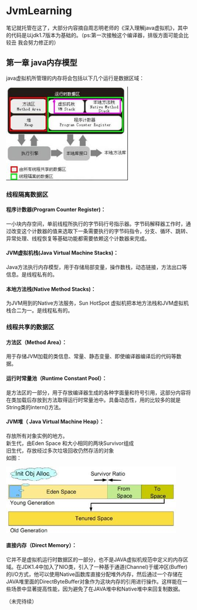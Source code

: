 # JvmLearning
笔记就托管在这了，大部分内容摘自周志明老师的《深入理解java虚拟机》，其中的代码是以jdk1.7版本为基础的。（ps:第一次接触这个编译器，排版方面可能会比较丑
我会努力修正的）

  第一章 java内存模型
----------------------------------- 

java虚拟机所管理的内存将会包括以下几个运行是数据区域：

![](https://github.com/KuiLoveLOL/JvmLearning/blob/master/image/abc.jpg)

###   线程隔离数据区

#### 程序计数器(Program Counter Register)：
一小块内存空间，单前线程所执行的字节码行号指示器。字节码解释器工作时，通过改变这个计数器的值来选取下一条需要执行的字节码指令，分支、循环、跳转、异常处理、线程恢复等基础功能都需要依赖这个计数器来完成。

#### JVM虚拟机栈(Java Virtual Machine Stacks)：
Java方法执行内存模型，用于存储局部变量，操作数栈，动态链接，方法出口等信息。是线程私有的。

#### 本地方法栈(Native Method Stacks)：
为JVM用到的Native方法服务，Sun HotSpot 虚拟机把本地方法栈和JVM虚拟机栈合二为一。是线程私有的。

###  线程共享的数据区

#### 方法区（Method Area）：
用于存储JVM加载的类信息、常量、静态变量、即使编译器编译后的代码等数据。
#### 运行时常量池（Runtime Constant Pool）：
是方法区的一部分，用于存放编译器生成的各种字面量和符号引用，这部分内容将在类加载后存放到方法取得运行时常量池中。具备动态性，用的比较多的就是String类的intern()方法。
#### JVM堆（ Java Virtual Machine Heap）：
存放所有对象实例的地方。<br> 
新生代，由Eden Space 和大小相同的两块Survivor组成<br> 
旧生代，存放经过多次垃圾回收仍然存活的对象<br> 
如图：<br> 

![](https://github.com/KuiLoveLOL/JvmLearning/blob/master/image/bcd.jpg)

#### 直接内存（Direct Memory）：
它并不是虚拟机运行时数据区的一部分，也不是JAVA虚拟机规范中定义的内存区域。在JDK1.4中加入了NIO类，引入了一种基于通道(Channel)于缓冲区(Buffer)的I/O方式，他可以使用Native函数库直接分配堆外内存，然后通过一个存储在JAVA堆里面的DirectByteBuffer对象作为这块内存的引用进行操作。这样能在一些场景中显著提高性能，因为避免了在JAVA堆中和Native堆中来回复制数据。



（未完待续）
